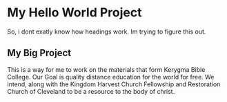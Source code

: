 # My Hello World Project
So, i dont exatly know how headings work. Im trying to figure this out.

## My Big Project
This is a way for me to work on the materials that form Kerygma Bible College. Our Goal is quality distance education for the world for free. We intend, along with the Kingdom Harvest Church Fellowship and Restoration Church of Cleveland to be a resource to the body of christ.
